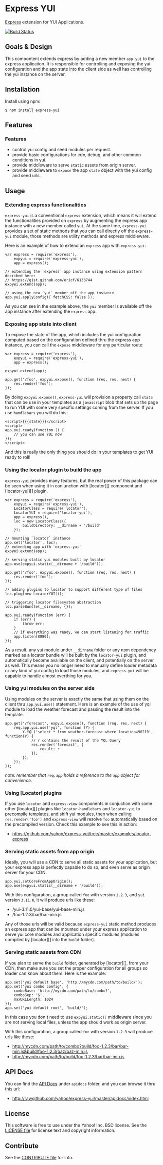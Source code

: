 Express YUI
===========

[Express][] extension for YUI Applications.

[![Build Status](https://travis-ci.org/yahoo/express-yui.png?branch=master)][Build Status]


[Express]: https://github.com/visionmedia/express
[Build Status]: https://travis-ci.org/yahoo/express-yui


Goals & Design
--------------

This compontent extends express by adding a new member `app.yui` to the
express application. It is responsible for controlling and exposing the yui
configuration and the app state into the client side as well has controlling
the yui instance on the server.


Installation
------------

Install using npm:

```shell
$ npm install express-yui
```


Features
--------

### Features

 * control yui config and seed modules per request.
 * provide basic configurations for cdn, debug, and other common conditions in yui.
 * provide middleware to serve `static` assets from origin server.
 * provide middleware to `expose` the app `state` object with the yui config and seed urls.

Usage
-----

### Extending express functionalities

`express-yui` is a conventional `express` extension, which means it will extend
the functionalities provided on `express` by augmenting the express app instance
with a new member called `yui`. At the same time, `express-yui` provides a set of
static methods that you can call directly off the `express-yui` module, those
methods are utility methods and express middleware.

Here is an example of how to extend an `express` app with `express-yui`:

```
var express = require('express'),
    expyui = require('express-yui'),
    app = express();

// extending the `express` app instance using extension pattern decribed here:
// https://gist.github.com/ericf/6133744
expyui.extend(app);

// using the new `yui` member off the app instance
app.yui.applyConfig({ fetchCSS: false });
```

As you can see in the example above, the `yui` member is available off the app instance after extending the `express` app.


### Exposing app state into client

To expose the state of the app, which includes the yui configuration computed based
on the configuration defined thru the express app instance, you can call the `expose`
middleware for any particular route:

```
var express = require('express'),
    expyui = require('express-yui'),
    app = express();

expyui.extend(app);

app.get('/foo', expyui.expose(), function (req, res, next) {
    res.render('foo');
});
```

By doing `expyui.expose()`, `express-yui` will provision a property call `state` that
can be use in your templates as a `javascript` blob that sets up the page to run
YUI with some very specific settings coming from the server. If you use `handlebars`
you will do this:

```
<script>{{{state}}}</script>
<script>
app.yui.ready(function () {
    // you can use YUI now
});
</script>
```

And this is really the only thing you should do in your templates to get YUI ready to roll!


### Using the locator plugin to build the app

`express-yui` provides many features, but the real power of this package can be seen when
using it in conjunction with [locator][] component and [locator-yui][] plugin.

```
var express = require('express'),
    expyui = require('express-yui'),
    LocatorClass = require('locator'),
    LocatorYUI = require('locator-yui'),
    app = express(),
    loc = new LocatorClass({
        buildDirectory: __dirname + '/build'
    });

// mounting `locator` instance
app.set('locator', loc);
// extending app with `express-yui`
expyui.extend(app);

// serving static yui modules built by locator
app.use(expyui.static(__dirname + '/build'));

app.get('/foo', expyui.expose(), function (req, res, next) {
    res.render('foo');
});

// adding plugins to locator to support different type of files
loc.plug(new LocatorYUI());

// triggering locator filesystem abstraction
loc.parseBundle(__dirname, {});

app.yui.ready(function (err) {
    if (err) {
        throw err;
    }
    // if everything was ready, we can start listening for traffic
    app.listen(8080);
});
```

As a result, any yui module under `__dirname` folder or any npm dependency marked as
a locator bundle will be built by the `locator-yui` plugin, and automatically
become available on the client, and potentially on the server as well. This means you
no longer need to manually define loader metadata or any kind of yui config to load those
modules, and `express-yui` will be capable to handle almost everthing for you.


### Using yui modules on the server side

Using modules on the server is exactly the same that using them on the client thru
`app.yui.use()` statement. Here is an example of the use of yql module to load the
weather forecast and passing the result into the template:

```
app.get('/forecast', expyui.expose(), function (req, res, next) {
    req.app.yui.use('yql', function (Y) {
        Y.YQL('select * from weather.forecast where location=90210', function(r) {
            // r contains the result of the YQL Query
            res.render('forecast', {
                result: r
            });
        });
    });
});
```

_note: remember that `req.app` holds a reference to the `app` object for convenience._

### Using [Locator] plugins

If you use `locator` and `express-view` components in conjuction with some other [locator][] plugins like `locator-handlebars` and `locator-yui` to precompile templates, and shift yui modules, then when calling `res.render('foo')` and `express-view` will resolve `foo` automatically based on the precompiled version. Check this example to see this in action:

 * https://github.com/yahoo/express-yui/tree/master/examples/locator-express

### Serving static assets from app origin

Ideally, you will use a CDN to serve all static assets for your application, but your
express app is perfectly capable to do so, and even serve as origin server for your CDN.

```
app.yui.setCoreFromAppOrigin();
app.use(expyui.static(__dirname + '/build'));
```

With this configuration, a group called `foo` with version `1.2.3`, and `yui` version `3.11.0`, it will produce urls like these:

  * /yui-3.11.0/yui-base/yui-base-min.js
  * /foo-1.2.3/bar/bar-min.js

Any of those urls will be valid because `express-yui` static method produces an express app
that can be mounted under your express application to serve yui core modules and application
specific modules (modules compiled by [locator][] into the `build` folder).

### Serving static assets from CDN

If you plan to serve the `build` folder, generated by [locator][], from your CDN, then make
sure you set the proper configuration for all groups so loader can know about them.
Here is the example:

```
app.set('yui default base', 'http://mycdn.com/path/to/build/');
app.set('yui combo config', {
    comboBase: 'http://mycdn.com/path/to/combo?',
    comboSep: '&',
    maxURLLength: 1024
});
app.set('yui default root', 'build/');
```

In this case you don't need to use `expyui.static()` middleware since you are not
serving local files, unless the app should work as origin server.

With this configuration, a group called `foo` with version `1.2.3` will produce urls like these:

  * http://mycdn.com/path/to/combo?build/foo-1.2.3/bar/bar-min.js&build/foo-1.2.3/baz/baz-min.js
  * http://mycdn.com/path/to/build/foo-1.2.3/bar/bar-min.js


API Docs
--------

You can find the [API Docs][] under `apidocs` folder, and you can browse it thru this url:

* http://rawgithub.com/yahoo/express-yui/master/apidocs/index.html

[API Docs]: https://github.com/yahoo/express-yui/tree/master/apidocs


License
-------

This software is free to use under the Yahoo! Inc. BSD license.
See the [LICENSE file][] for license text and copyright information.

[LICENSE file]: https://github.com/yahoo/express-yui/blob/master/LICENSE.md


Contribute
----------

See the [CONTRIBUTE file][] for info.

[CONTRIBUTE file]: https://github.com/yahoo/express-yui/blob/master/CONTRIBUTE.md

